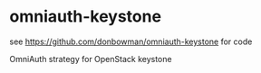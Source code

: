 omniauth-keystone
=================

see https://github.com/donbowman/omniauth-keystone for code

OmniAuth strategy for OpenStack keystone
